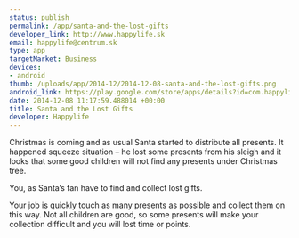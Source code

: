 ```yaml
--- 
status: publish
permalink: /app/santa-and-the-lost-gifts
developer_link: http://www.happylife.sk
email: happylife@centrum.sk
type: app
targetMarket: Business
devices: 
- android
thumb: /uploads/app/2014-12/2014-12-08-santa-and-the-lost-gifts.png
android_link: https://play.google.com/store/apps/details?id=com.happylife.santafree
date: 2014-12-08 11:17:59.488014 +00:00
title: Santa and the Lost Gifts
developer: Happylife
---
```


Christmas is coming and as usual Santa started to distribute all presents.
It happened squeeze situation – he lost some presents from his sleigh and it looks that some good children will not find any presents under Christmas tree.

You, as Santa’s fan have to find and collect lost gifts.

Your job is quickly touch as many presents as possible and collect them on this way.
Not all children are good, so some presents will make your collection difficult and you will lost time or points.
